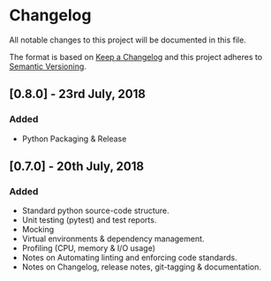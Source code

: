 # Changelog
All notable changes to this project will be documented in this file.

The format is based on [Keep a Changelog](https://keepachangelog.com/en/1.0.0/)
and this project adheres to [Semantic Versioning](https://semver.org/spec/v2.0.0.html).

## [0.8.0] - 23rd July, 2018
### Added
* Python Packaging & Release

## [0.7.0] - 20th July, 2018
### Added
* Standard python source-code structure.
* Unit testing (pytest) and test reports.
* Mocking
* Virtual environments & dependency management.
* Profiling (CPU, memory & I/O usage)
* Notes on Automating linting and enforcing code standards.
* Notes on Changelog, release notes, git-tagging & documentation.